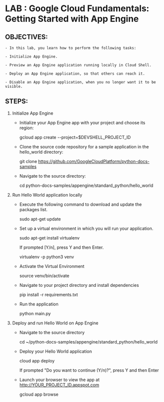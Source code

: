 # LAB : Google Cloud Fundamentals: Getting Started with App Engine


## OBJECTIVES:

    - In this lab, you learn how to perform the following tasks:

    - Initialize App Engine.

    - Preview an App Engine application running locally in Cloud Shell.

    - Deploy an App Engine application, so that others can reach it.

    - Disable an App Engine application, when you no longer want it to be visible.

## STEPS:

1. Initialize App Engine

    - Initialize your App Engine app with your project and choose its region:

        gcloud app create --project=$DEVSHELL_PROJECT_ID

    - Clone the source code repository for a sample application in the hello_world directory:
    
        git clone https://github.com/GoogleCloudPlatform/python-docs-samples

    - Navigate to the source directory:

        cd python-docs-samples/appengine/standard_python/hello_world

2. Run Hello World application locally

    - Execute the following command to download and update the packages list.

        sudo apt-get update

    - Set up a virtual environment in which you will run your application.
        
        sudo apt-get install virtualenv

        If prompted [Y/n], press Y and then Enter.

        virtualenv -p python3 venv

    - Activate the Virtual Environment
        
        source venv/bin/activate

    - Navigate to your project directory and install dependencies

        pip install  -r requirements.txt

    - Run the application
    
         python main.py

3. Deploy and run Hello World on App Engine

    - Navigate to the source directory

        cd ~/python-docs-samples/appengine/standard_python/hello_world

    - Deploy your Hello World application

        cloud app deploy

        If prompted "Do you want to continue (Y/n)?", press Y and then Enter

    - Launch your browser to view the app at http://YOUR_PROJECT_ID.appspot.com

        gcloud app browse

